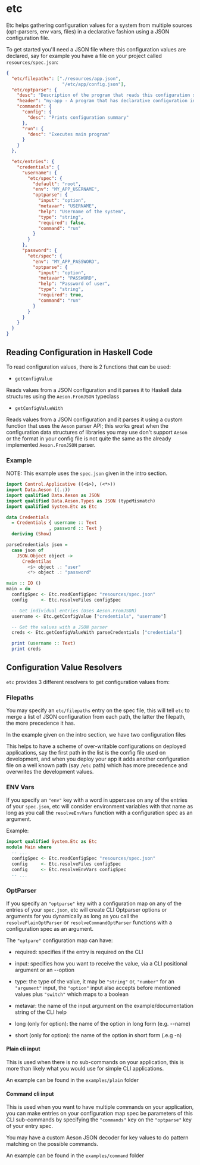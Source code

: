# etc

Etc helps gathering configuration values for a system from multiple sources
(opt-parsers, env vars, files) in a declarative fashion using a JSON
configuration file.

To get started you'll need a JSON file where this configuration values are
declared, say for example you have a file on your project called
`resources/spec.json`:

```json
{
  "etc/filepaths": ["./resources/app.json",
                     "/etc/app/config.json"],
  "etc/optparse": {
    "desc": "Description of the program that reads this configuration spec",
    "header": "my-app - A program that has declarative configuration input",
    "commands": {
      "config": {
        "desc": "Prints configuration summary"
      },
      "run": {
        "desc": "Executes main program"
      }
    }
  },

  "etc/entries": {
    "credentials": {
      "username": {
        "etc/spec": {
          "default": "root",
          "env": "MY_APP_USERNAME",
          "optparse": {
            "input": "option",
            "metavar": "USERNAME",
            "help": "Username of the system",
            "type": "string",
            "required": false,
            "command": "run"
          }
        }
      },
      "password": {
        "etc/spec": {
          "env": "MY_APP_PASSWORD",
          "optparse": {
            "input": "option",
            "metavar": "PASSWORD",
            "help": "Password of user",
            "type": "string",
            "required": true,
            "command": "run"
          }
        }
      }
    }
  }
}
```

## Reading Configuration in Haskell Code

To read configuration values, there is 2 functions that can be used:

* `getConfigValue`

Reads values from a JSON configuration and it parses it
to Haskell data structures using the `Aeson.FromJSON` typeclass

* `getConfigValueWith`

Reads values from a JSON configuration and it parses it using a custom function
that uses the `Aeson` parser API; this works great when the configuration data
structures of libraries you may use don't support `Aeson` or the format in your
config file is not quite the same as the already implemented `Aeson.FromJSON`
parser.

### Example

NOTE: This example uses the `spec.json` given in the intro section.

```haskell
import Control.Applicative ((<$>), (<*>))
import Data.Aeson ((.:))
import qualified Data.Aeson as JSON
import qualified Data.Aeson.Types as JSON (typeMismatch)
import qualified System.Etc as Etc

data Credentials
  = Credentials { username :: Text
                , password :: Text }
  deriving (Show)

parseCredentials json =
  case json of
    JSON.Object object ->
      Credentilas
        <$> object .: "user"
        <*> object .: "password"

main :: IO ()
main = do
  configSpec <- Etc.readConfigSpec "resources/spec.json"
  config     <- Etc.resolveFiles configSpec

  -- Get individual entries (Uses Aeson.FromJSON)
  username <- Etc.getConfigValue ["credentials", "username"]

  -- Get the values with a JSON parser
  creds <- Etc.getConfigValueWith parseCredentials ["credentials"]

  print (username :: Text)
  print creds
```

## Configuration Value Resolvers

`etc` provides 3 different resolvers to get configuration values from:

### Filepaths

You may specify an `etc/filepaths` entry on the spec file, this will tell `etc`
to merge a list of JSON configuration from each path, the latter the filepath,
the more precedence it has.

In the example given on the intro section, we have two configuration files

This helps to have a scheme of over-writable configurations on deployed
applications, say the first path in the list is the config file used on
development, and when you deploy your app it adds another configuration file on
a well known path (say `/etc` path) which has more precedence and overwrites
the development values.

### ENV Vars

If you specify an `"env"` key with a word in uppercase on any of the entries
of your `spec.json`, etc will consider environment variables with that name as
long as you call the `resolveEnvVars` function with a configuration spec as an
argument.

Example:

```haskell
import qualified System.Etc as Etc
module Main where
  -- ...
  configSpec <- Etc.readConfigSpec "resources/spec.json"
  config     <- Etc.resolveFiles configSpec
  config     <- Etc.resolveEnvVars configSpec
  -- ...
```

### OptParser

If you specify an `"optparse"` key with a configuration map on any of the
entries of your `spec.json`, etc will create CLI Optparser options or
arguments for you dynamically as long as you call the `resolvePlainOptParser` or
`resolveCommandOptParser` functions with a configuration spec as an argument.

The `"optpare"` configuration map can have:

- required: specifies if the entry is required on the CLI

- input: specifies how you want to receive the value, via a CLI positional
  argument or an --option

- type: the type of the value, it may be `"string"` or, `"number"` for an
  `"argument"` input, the `"option"` input also accepts before mentioned values
  plus `"switch"` which maps to a boolean

- metavar: the name of the input argument on the example/documentation string of
  the CLI help

- long (only for option): the name of the option in long form (e.g. --name)

- short (only for option): the name of the option in short form (.e.g -n)

#### Plain cli input

This is used when there is no sub-commands on your application, this is more
than likely what you would use for simple CLI applications.

An example can be found in the `examples/plain` folder

#### Command cli input

This is used when you want to have multiple commands on your application, you
can make entries on your configuration map spec be parameters of this CLI
sub-commands by specifying the `"commands"` key on the `"optparse"` key of your
entry spec.

You may have a custom Aeson JSON decoder for key values to do pattern matching
on the possible commands.

An example can be found in the `examples/command` folder

